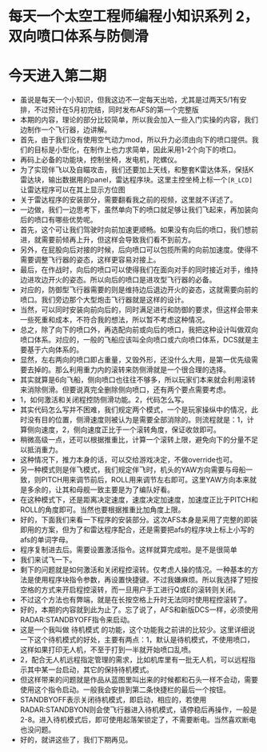 每天一个太空工程师编程小知识系列 2，双向喷口体系与防侧滑
================

# 今天进入第二期 
- 虽说是每天一个小知识，但我这边不一定每天出哈，尤其是过两天5/1有安排，不过预计在5月初完结，同时发布AFS的第一个完整版
- 本期的内容，理论的部分比较简单，所以我会加入一些入门实操的内容，我们边制作一个飞行器，边讲解。
- 首先，由于我们没有使用空气动力mod，所以升力必须由向下的喷口提供。我们的目标是小型化，在制作上也力求简单，因此采用1-2个向下的喷口。
- 再码上必备的功能块，控制坐椅，发电机，陀螺仪。
- 为了实现伴飞以及自瞄攻击，我们还要加上天线，和整套K雷达体系，保括K雷达块，输出数据用的panel，雷达程序块。这里主控坐椅上标一个`[R_LCD]` 让雷达程序可以在其上显示方位图
- 关于雷达程序的安装部分，需要翻看我之前的视频，这里就不详述了。
- 一边做，我们一边思考下，虽然单向下的喷口就足够让我们飞起来，再加装向后的喷口有哪些优势呢。
- 首先，这个可让我们驾驶时向前加速更顺畅。如果没有向后的喷口，我们想前进，就需要前倾再上升，但这样会导致我们看不到前方。
- 另外，在屁股向后对接的时候，后向喷口可以包揽所需的向前加速度。使得不需要调整飞行器的姿态，这样更容易对接上。
- 最后，在作战时，向后的喷口可以使得我们在面向对手的同时接近对手，维持边进攻边开火的姿态。所以向后的喷口是进攻型飞行器的必备。
- 对应的，防御型飞行器需要的则是维持边后退边开火的姿态，这就需要向前的喷口。我们旁边那个大型炮击飞行器就是这样的设计。
- 当然，可以同时安装向前向后的，同时满足进行和防御的要求，但这样会带来一些死重和成本，不符合我的想法，所以暂不考虑这种情况。
- 总之，除了向下的喷口外，再选配向前或向后的喷口，我把这种设计叫做双向喷口体系。对应的，一般的飞船应该叫全向喷口或六向喷口体系，DCS就是主要基于六向体系的。
- 显然，左右两向的喷口即占重量，又毁外形，还没什么大用，是第一优先级需要去掉的。那么利用重力内的滚转来防侧滑就是一个很合理的选择。
- 其实就算是6向飞船，侧向喷口也往往不够多，所以玩家们本来就会利用滚转来消除侧滑。但要说真完全删除侧向喷口，还有两个要点需要考虑。
- 1，如何激活和关闭程控防侧滑功能。2，代码怎么写。
- 其实代码怎么写并不困难，我们规定两个模式，一个是玩家操纵中的情况，此时没有目的位置，侧滑速度则被认为是需要全部消除的。则流程就是：1，计算侧向速度，2，侧向速度正比于一个滚转角度，保证收敛即可。
- 稍微高级一点，还可以根据推重比，计算一个滚转上限，避免向下的分量不足以抵消重力。
- 这种情况下，推力本身的话，可以交给游戏决定，不做override也可。
- 另一种模式则是伴飞模式，我们规定伴飞时，机头的YAW方向需要与母船一致，则PITCH用来调节前后，ROLL用来调节左右即可。这里YAW方向本来就是多余的，让其和母舰一致主要是为了编队好看。
- 在这种模式下，还是距离决定速度，速度决定加速度，加速度正比于PITCH和ROLL的角度即可。当然也要根据推重比加角度上限。
- 好的，下面我们来看一下程序的安装部分。这次AFS本身是采用了完整的即装即用的方案，但为了和雷达程序配合，还是需要把afs的程序块上标上小写的afs的单词字母。
- 程序复制进去后。需要设置激活指令。这样就算完成啦。是不是很简单
- 我们来试飞一下。
- 剩下的问题就是如何激活和关闭程控滚转。仅考虑人操的情况。一种基本的方法是使用程序块指令参数，再设置快捷键。不过我嫌麻烦。所以我选择了短按空格的方式来开启程控滚转，而一旦用户手工进行Q或E的滚转则关闭。
- 不过这个方法也有弊端，就是在长按空格上升时无法同时使用程控滚转了。
- 好的，本期的内容就到此为止了。忘了说了，AFS和新版DCS一样，必须使用RADAR:STANDBYOFF指令来启动。
- 这是一个我叫做 待机模式 的功能，这个功能我之前讲的比较少。这里详细说一下这个待机模式的好处，主要有两点：1，默认是待机模式，不使用喷口，这样如果打印无人机，不至于打到一半就开始喷口乱喷。
- 2，配合无人机远程指定管理的需求，比如机库里有一批无人机，可以远程指示其中某一台启动，其它的保持待机模式。
- 但这样带来的问题就是作品从蓝图里叫出来的时候都和石头一样不会动，需要使用这个指令启动。一般我会安排到第二条快捷栏的最后一个按钮。
- STANDBYOFF表示关闭待机模式，即启动，相应的，若使用RADAR:STANDBYON则会使飞行器进入待机模式，请停稳后再操作，一般是2-8。进入待机模式后，即可使用起落架锁定了，不需要断电。当然喜欢断电也没问题。
- 好的，就讲这些了，我们下期再见。